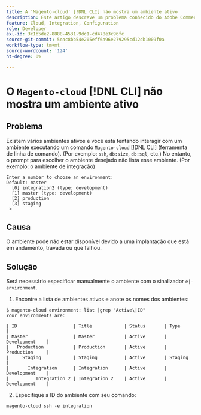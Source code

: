 ```yaml
---
title: A 'Magento-cloud' [!DNL CLI] não mostra um ambiente ativo
description: Este artigo descreve um problema conhecido do Adobe Commerce em que o "Magento-cloud" [!DNL CLI] (ferramenta de linha de comando) não mostra um ambiente ativo.
feature: Cloud, Integration, Configuration
role: Developer
exl-id: 3c1b5de2-8888-4531-9dc1-cd478e3c96fc
source-git-commit: 5eac8bb54e205eff6a96e279295cd12db1009f0a
workflow-type: tm+mt
source-wordcount: '124'
ht-degree: 0%

---
```


# O `Magento-cloud` [!DNL CLI] não mostra um ambiente ativo

## Problema

Existem vários ambientes ativos e você está tentando interagir com um ambiente executando um comando `Magento-cloud` [!DNL CLI] (ferramenta de linha de comando). (Por exemplo: `ssh`, `db:size`, `db:sql`, etc.)
No entanto, o prompt para escolher o ambiente desejado não lista esse ambiente. (Por exemplo: o ambiente de integração)

```
Enter a number to choose an environment:
Default: master
  [0] integration2 (type: development)
  [1] master (type: development)
  [2] production
  [3] staging
 >
```

## Causa

O ambiente pode não estar disponível devido a uma implantação que está em andamento, travada ou que falhou.

## Solução

Será necessário especificar manualmente o ambiente com o sinalizador `e|-environment`.

1. Encontre a lista de ambientes ativos e anote os nomes dos ambientes:

```
$ magento-cloud environment: list |grep "Active\|ID"
Your environments are:

| ID                     | Title            | Status       | Type           |
| Master                 | Master           | Active       | Development    |
|   Production           | Production       | Active       | Production     |
|     Staging            | Staging          | Active       | Staging        |
|       Integration      | Integration      | Active       | Development    |
|          Integration 2 | Integration 2    | Active       | Development    |
```

2. Especifique a ID do ambiente com seu comando:

`magento-cloud ssh -e integration`
